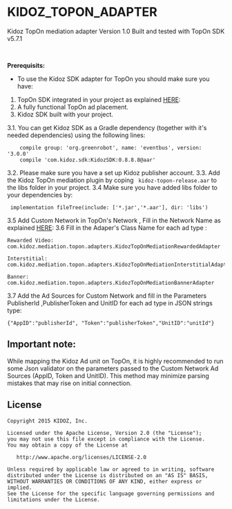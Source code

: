 


# KIDOZ_TOPON_ADAPTER
Kidoz TopOn mediation adapter Version 1.0 
Built and tested with TopOn SDK v5.7.1

</br>

**Prerequisits:**
* To use the Kidoz SDK adapter for TopOn you should make sure you have:
1. TopOn SDK integrated in your project as explained [HERE](https://docs.toponad.com/#/en-us/android/android_doc/android_access_doc):
2. A fully functional TopOn ad placement.
3. Kidoz SDK built with your project.

3.1. You can get Kidoz SDK as a Gradle dependency (together with it's needed dependencies) using the following lines:
```
    compile group: 'org.greenrobot', name: 'eventbus', version: '3.0.0'
    compile 'com.kidoz.sdk:KidozSDK:0.8.8.8@aar'
```
3.2. Please make sure you have a set up Kidoz publisher account.
3.3. Add the Kidoz TopOn mediation plugin by coping `` kidoz-topon-release.aar`` to the libs folder in your project.
3.4 Make sure you have added libs folder to your dependencies by:
 ```
  implementation fileTree(include: ['*.jar','*.aar'], dir: 'libs')  
```
3.5  Add Custom Network in TopOn's Network , Fill in the Network Name as explained [HERE](https://docs.toponad.com/#/en-us/android/NetworkAccess/customnetwork/customnetwork):
3.6  Fill in the Adaper's Class Name for each ad type :
 
 ```
 Rewarded Video: com.kidoz.mediation.topon.adapters.KidozTopOnMediationRewardedAdapter
 
 Interstitial: com.kidoz.mediation.topon.adapters.KidozTopOnMediationInterstitialAdapter
 
 Banner: com.kidoz.mediation.topon.adapters.KidozTopOnMediationBannerAdapter 
```

3.7 Add the Ad Sources for Custom Network and fill in the Parameters PublisherId ,PublisherToken and UnitID for each ad type in JSON strings type:
 ```
 {"AppID":"publisherId", "Token":"publisherToken","UnitID":"unitId"}
```


## Important note: ##
While mapping the Kidoz Ad unit on TopOn, it is highly recommended to run some Json validator on the parameters passed to the Custom Network Ad Sources (AppID, Token and UnitID). This method may minimize parsing mistakes that may rise on initial connection.


License
--------

    Copyright 2015 KIDOZ, Inc.

    Licensed under the Apache License, Version 2.0 (the "License");
    you may not use this file except in compliance with the License.
    You may obtain a copy of the License at

       http://www.apache.org/licenses/LICENSE-2.0

    Unless required by applicable law or agreed to in writing, software
    distributed under the License is distributed on an "AS IS" BASIS,
    WITHOUT WARRANTIES OR CONDITIONS OF ANY KIND, either express or implied.
    See the License for the specific language governing permissions and
    limitations under the License.

